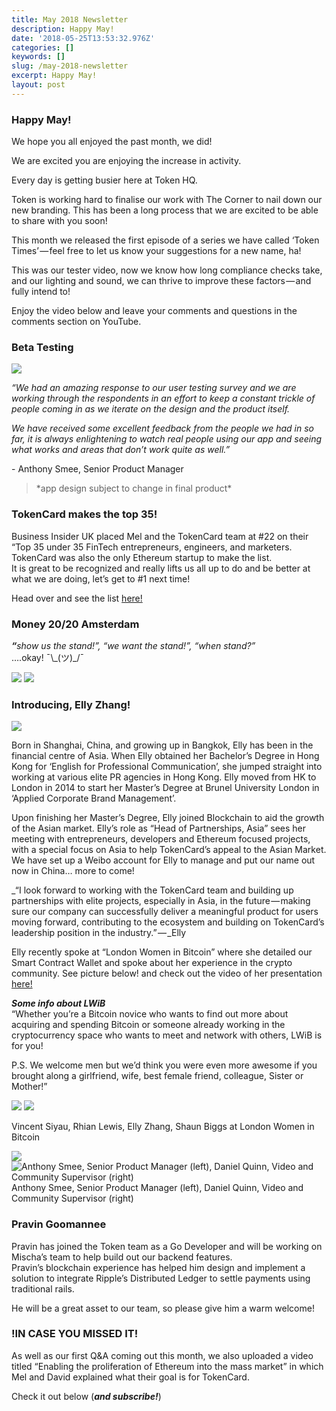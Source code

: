 ```yaml
---
title: May 2018 Newsletter
description: Happy May!
date: '2018-05-25T13:53:32.976Z'
categories: []
keywords: []
slug: /may-2018-newsletter
excerpt: Happy May!
layout: post
---
```


### Happy May!

We hope you all enjoyed the past month, we did!

We are excited you are enjoying the increase in activity.

Every day is getting busier here at Token HQ.

Token is working hard to finalise our work with The Corner to nail down our new branding. This has been a long process that we are excited to be able to share with you soon!

This month we released the first episode of a series we have called ‘Token Times’ — feel free to let us know your suggestions for a new name, ha!

This was our tester video, now we know how long compliance checks take, and our lighting and sound, we can thrive to improve these factors — and fully intend to!

Enjoy the video below and leave your comments and questions in the comments section on YouTube.

### **Beta Testing**

![](/images/1__zAZidHdi7bDW7VR7vlrWbA.png)

_“We had an amazing response to our user testing survey and we are working through the respondents in an effort to keep a constant trickle of people coming in as we iterate on the design and the product itself._

_We have received some excellent feedback from the people we had in so far, it is always enlightening to watch real people using our app and seeing what works and areas that don’t work quite as well.”_

\- Anthony Smee, Senior Product Manager

> \*app design subject to change in final product\*

### TokenCard makes the top 35!

Business Insider UK placed Mel and the TokenCard team at #22 on their “Top 35 under 35 FinTech entrepreneurs, engineers, and marketers.  
TokenCard was also the only Ethereum startup to make the list.  
It is great to be recognized and really lifts us all up to do and be better at what we are doing, let’s get to #1 next time!

Head over and see the list [here!](http://uk.businessinsider.com/uk-fintech-35-under-35-list-2018-3?r=US&IR=T/#22-mel-gelderman-24-cofounder-and-ceo-of-tokencard-14)

### Money 20/20 Amsterdam

**_“_**_show us the stand!”, “we want the stand!”, “when stand?”_  
….okay! ¯\\\_(ツ)\_/¯

![](/images/1__FJeRjHnIPsVjLzD32fg5BQ.jpeg)
![](/images/1__sBywptk8qxP8IWjQKzttrg.jpeg)

### **Introducing, Elly Zhang!**

![](/images/1__MKi0SADwR__at5xbgXNmnSw.jpeg)

Born in Shanghai, China, and growing up in Bangkok, Elly has been in the financial centre of Asia. When Elly obtained her Bachelor’s Degree in Hong Kong for ‘English for Professional Communication’, she jumped straight into working at various elite PR agencies in Hong Kong. Elly moved from HK to London in 2014 to start her Master’s Degree at Brunel University London in ‘Applied Corporate Brand Management’.

Upon finishing her Master’s Degree, Elly joined Blockchain to aid the growth of the Asian market. Elly’s role as “Head of Partnerships, Asia” sees her meeting with entrepreneurs, developers and Ethereum focused projects, with a special focus on Asia to help TokenCard’s appeal to the Asian Market.  
We have set up a Weibo account for Elly to manage and put our name out now in China… more to come!

_“I look forward to working with the TokenCard team and building up partnerships with elite projects, especially in Asia, in the future — making sure our company can successfully deliver a meaningful product for users moving forward, contributing to the ecosystem and building on TokenCard’s leadership position in the industry.” — _Elly

Elly recently spoke at “London Women in Bitcoin” where she detailed our Smart Contract Wallet and spoke about her experience in the crypto community. See picture below! and check out the video of her presentation [here!](https://skillsmatter.com/skillscasts/12017-london-women-in-bitcoin-may)

**_Some info about LWiB_**  
“Whether you’re a Bitcoin novice who wants to find out more about acquiring and spending Bitcoin or someone already working in the cryptocurrency space who wants to meet and network with others, LWiB is for you!

P.S. We welcome men but we’d think you were even more awesome if you brought along a girlfriend, wife, best female friend, colleague, Sister or Mother!”

![](/images/1__EZClcNTAxZaZT__lyx1E0ZA.jpeg)
![](/images/1__UYg5LNThJFJhxFzawULPVw.jpeg)

Vincent Siyau, Rhian Lewis, Elly Zhang, Shaun Biggs at London Women in Bitcoin

![](/images/1__bbjbOlr7t0am1jGIgHnPtg.jpeg)
![Anthony Smee, Senior Product Manager (left), Daniel Quinn, Video and Community Supervisor (right)](/images/1__Vr61iTNn2AgKhD__t__HnuMg.jpeg)
Anthony Smee, Senior Product Manager (left), Daniel Quinn, Video and Community Supervisor (right)

### Pravin Goomannee

Pravin has joined the Token team as a Go Developer and will be working on Mischa’s team to help build out our backend features.  
Pravin’s blockchain experience has helped him design and implement a solution to integrate Ripple’s Distributed Ledger to settle payments using traditional rails.

He will be a great asset to our team, so please give him a warm welcome!

### **!IN CASE YOU MISSED IT!**

As well as our first Q&A coming out this month, we also uploaded a video titled “Enabling the proliferation of Ethereum into the mass market” in which Mel and David explained what their goal is for TokenCard.

Check it out below (**_and subscribe!_**)